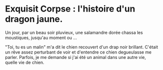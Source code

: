 # Exquisit Corpse : l'histoire d'un dragon jaune.

Un jour, par un beau soir pluvieux, une salamandre dorée chassa les moustiques, jusqu'au moment ou ...

"Toi, tu es un malin" m'a dit le chien recouvert d'un drap noir brillant. C'était un rêve assez perturbant de voir et d'entendre ce chien degueulasse me parler. Parfois, je me demande si j'ai été un animal dans une autre vie, quelle vie de chien.
